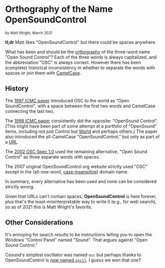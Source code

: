 # Orthography of the Name OpenSoundControl

<small>by Matt Wright, March 2021</small>


**tl;dr** Matt likes "OpenSoundControl" but there could be spaces
anywhere.

What has been and should be the
[orthography](https://en.wikipedia.org/wiki/Orthography) of the
three-word name "Open Sound Control"? Each of the three words is
always capitalized, and the abbreviation "OSC" is always correct.
However there has been (complete) historical inconsistency in whether
to separate the words with spaces or join them with
[CamelCase](https://en.wikipedia.org/wiki/Camel_case).

## History

The [1997 ICMC paper](files/1997-ICMC-OSC.pdf) introduced OSC to the
world as "Open SoundControl", with a space between the first two words
and CamelCase connecting the last two.

The [1998 ICMC paper](files/1998-OSC-Kit.pdf) consistently did the
opposite: "OpenSound Control".  (This might have been part of some
attempt at a portfolio of "OpenSound" items, including not just
Control but [World](http://osw.sourceforge.net) and perhaps others.)
The paper also introduced the all-CamelCase "OpenSoundControl," but
only as part of a [URL](https://en.wikipedia.org/wiki/URL).

The [2002 OSC Spec 1.0](spec-1_0.html) used the remaining alternative,
"Open Sound Control" as three separate words with spaces.

The 2007 original OpenSoundControl.org website strictly used "OSC"
except in the (all-one-word,
[case-insensitive](https://en.wikipedia.org/wiki/Case_sensitivity))
domain name.

In summary, every alternative has been used and none can be considered
strictly wrong. 

Given that URLs can't contain spaces, **OpenSoundControl** is here
forever, plus that's the least-misinterpretable way to write it (e.g.,
for web search), so as of 2021 this is Matt Wright's favorite.


## Other Considerations

It's annoying for search results to be instructions telling you to
open the Windows "Control Panel" named "Sound".  That argues against
"Open Sound Control."

Csound's simplest oscillator was named `osc` but perhaps thanks to
OpenSoundControl is [now named
`oscil`](http://www.csounds.com/manual/html/oscil.html). I guess we
won that one?
